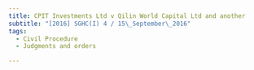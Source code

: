 ```yaml
---
title: CPIT Investments Ltd v Qilin World Capital Ltd and another 
subtitle: "[2016] SGHC(I) 4 / 15\_September\_2016"
tags:
  - Civil Procedure
  - Judgments and orders

---
```


